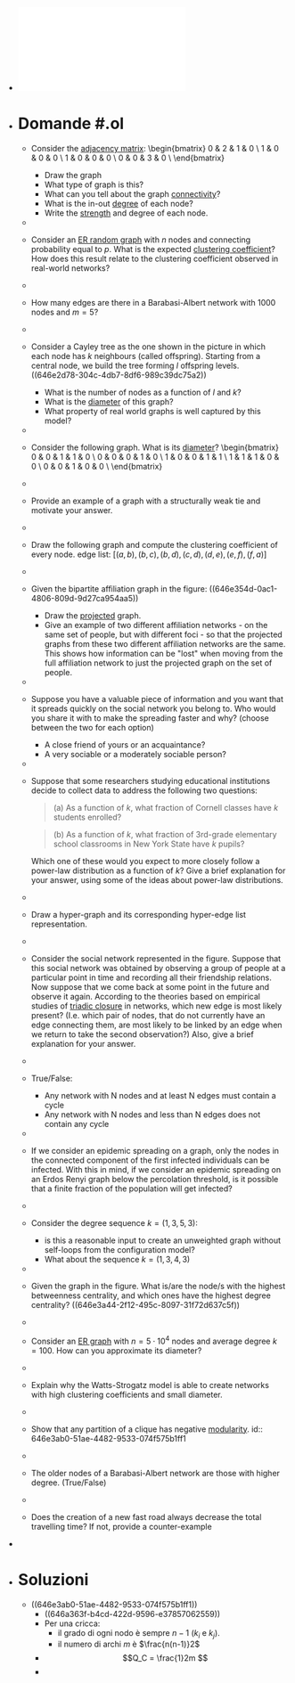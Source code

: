 - ![Testo](../assets/cna_exam_simulation_may_2022.pdf)
- # Domande #.ol
	- Consider the [adjacency matrix](((646275b2-7887-4bef-83fa-dbaf2a264cd5))):
	  \begin{bmatrix}
	  0 & 2 & 1 & 0 \\
	  1 & 0 & 0 & 0 \\
	  1 & 0 & 0 & 0 \\
	  0 & 0 & 3 & 0 \\
	  \end{bmatrix}
		- Draw the graph
		- What type of graph is this?
		- What can you tell about the graph [connectivity](((64368a97-8099-48bf-b424-298fc228d1bb)))?
		- What is the in-out [degree](((6422fb58-b14c-4f73-a8ce-c547d160c906))) of each node?
		- Write the [strength](((64368a97-7c8d-411c-a1ab-d08880fe1e29))) and degree of each node.
	-
	- Consider an [ER random graph](((646e2aea-4f90-47a5-83c2-0827e9bb2db1))) with $n$ nodes and connecting probability equal to $p$. What is the expected [clustering coefficient](((64625143-588e-4dc1-a991-4b27deea3a85)))? How does this result relate to the clustering coefficient observed in real-world networks?
	-
	- How many edges are there in a Barabasi-Albert network with 1000 nodes and $m = 5$?
	-
	- Consider a Cayley tree as the one shown in the picture in which each node has $k$ neighbours (called offspring). Starting from a central node, we build the tree forming $l$ offspring levels.
	  ((646e2d78-304c-4db7-8df6-989c39dc75a2))
		- What is the number of nodes as a function of $l$ and $k$?
		- What is the [diameter](((64368a97-9392-4dfc-8f6e-fc99ca2c919e))) of this graph?
		- What property of real world graphs is well captured by this model?
	-
	- Consider the following graph. What is its [diameter](((64368a97-9392-4dfc-8f6e-fc99ca2c919e)))?
	  \begin{bmatrix}
	  0 & 0 & 1 & 1 & 0 \\
	  0 & 0 & 0 & 1 & 0 \\
	  1 & 0 & 0 & 1 & 1 \\
	  1 & 1 & 1 & 0 & 0 \\
	  0 & 0 & 1 & 0 & 0 \\
	  \end{bmatrix}
	-
	- Provide an example of a graph with a structurally weak tie and motivate your answer.
	-
	- Draw the following graph and compute the clustering coefficient of every node.
	  edge list: $[(a,b), (b,c), (b,d), (c,d), (d,e), (e,f), (f,a)]$
	-
	- Given the bipartite affiliation graph in the figure:
	  ((646e354d-0ac1-4806-809d-9d27ca954aa5))
		- Draw the [projected](((64691261-1cc5-4b32-847b-5b8396942cb0))) graph.
		- Give an example of two different affiliation networks - on the same set of people, but with different foci - so that the projected graphs from these two different affiliation networks are the same. This shows how information can be "lost" when moving from the full affiliation network to just the projected graph on the set of people.
	-
	- Suppose you have a valuable piece of information and you want that it spreads quickly on the social network you belong to. Who would you share it with to make the spreading faster and why? (choose between the two for each option)
		- A close friend of yours or an acquaintance?
		- A very sociable or a moderately sociable person?
	-
	- Suppose that some researchers studying educational institutions decide to collect data to address the following two questions:
	  
	  > (a) As a function of $k$, what fraction of Cornell classes have $k$ students enrolled?
	  
	  > (b) As a function of $k$, what fraction of 3rd-grade elementary school classrooms in New York State have $k$ pupils?
	  
	  Which one of these would you expect to more closely follow a power-law distribution as a function of $k$? Give a brief explanation for your
	  answer, using some of the ideas about power-law distributions.
	-
	- Draw a hyper-graph and its corresponding hyper-edge list representation.
	-
	- Consider the social network represented in the figure. Suppose that this social network was obtained by observing a group of people at a particular point in time and recording all their friendship relations. Now suppose that we come back at some point in the future and observe it again. According to the theories based on empirical studies of [triadic closure](((64625526-7abe-416b-8538-8f2d05123946))) in networks, which new edge is most likely present? (I.e. which pair of nodes, that do not currently have an edge connecting them, are most likely to be linked by an edge when we return to take the second observation?) Also, give a brief explanation for your answer.
	-
	- True/False:
		- Any network with N nodes and at least N edges must contain a cycle
		- Any network with N nodes and less than N edges does not contain any cycle
	-
	- If we consider an epidemic spreading on a graph, only the nodes in the connected component of the first infected individuals can be infected. With this in mind, if we consider an epidemic spreading on an Erdos Renyi graph below the percolation threshold, is it possible that a finite fraction of the population will get infected?
	-
	- Consider the degree sequence $k = (1, 3, 5, 3)$:
		- is this a reasonable input to create an unweighted graph without self-loops from the configuration model?
		- What about the sequence $k = (1, 3, 4, 3)$
	-
	- Given the graph in the figure. What is/are the node/s with the highest betweenness centrality, and which ones have the highest degree centrality?
	  ((646e3a44-2f12-495c-8097-31f72d637c5f))
	-
	- Consider an [ER graph](((646e2aea-4f90-47a5-83c2-0827e9bb2db1))) with $n = 5 \cdot 10^4$ nodes and average degree $k = 100$. How can you approximate its diameter?
	-
	- Explain why the Watts-Strogatz model is able to create networks with high clustering coefficients and small diameter.
	-
	- Show that any partition of a clique has negative [modularity](((6468a11b-78cd-4b64-9e79-96d84f382f47))).
	  id:: 646e3ab0-51ae-4482-9533-074f575b1ff1
	-
	- The older nodes of a Barabasi-Albert network are those with higher degree. (True/False)
	-
	- Does the creation of a new fast road always decrease the total travelling time? If not, provide a counter-example
-
- # Soluzioni
	- ((646e3ab0-51ae-4482-9533-074f575b1ff1))
		- ((646a363f-b4cd-422d-9596-e37857062559))
		- Per una cricca:
			- il grado di ogni nodo è sempre $n - 1$ ($k_i$ e $k_j$).
			- il numero di archi $m$ è $\frac{n(n-1)}2$
		- $$Q_C = \frac{1}2m $$
		-